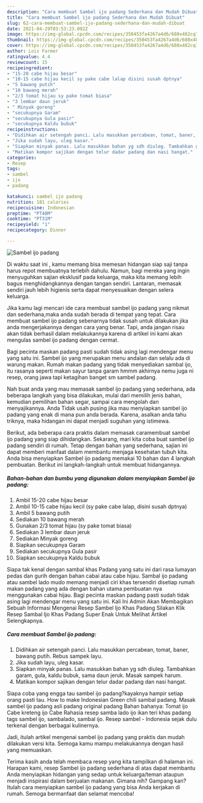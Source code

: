 ```yaml
---
description: "Cara membuat Sambel ijo padang Sederhana dan Mudah Dibuat"
title: "Cara membuat Sambel ijo padang Sederhana dan Mudah Dibuat"
slug: 62-cara-membuat-sambel-ijo-padang-sederhana-dan-mudah-dibuat
date: 2021-04-29T03:53:23.092Z
image: https://img-global.cpcdn.com/recipes/350453fa4267a4d6/680x482cq70/sambel-ijo-padang-foto-resep-utama.jpg
thumbnail: https://img-global.cpcdn.com/recipes/350453fa4267a4d6/680x482cq70/sambel-ijo-padang-foto-resep-utama.jpg
cover: https://img-global.cpcdn.com/recipes/350453fa4267a4d6/680x482cq70/sambel-ijo-padang-foto-resep-utama.jpg
author: Lois Farmer
ratingvalue: 4.4
reviewcount: 15
recipeingredient:
- "15-20 cabe hijau besar"
- "10-15 cabe hijau kecil sy pake cabe lalap disini susah dptnya"
- "5 bawang putih"
- "10 bawang merah"
- "2/3 tomat hijau sy pake tomat biasa"
- "3 lembar daun jeruk"
- " Minyak goreng"
- "secukupnya Garam"
- "secukupnya Gula pasir"
- "secukupnya Kaldu bubuk"
recipeinstructions:
- "Didihkan air setengah panci. Lalu masukkan percabean, tomat, baner, bawang putih. Rebus sampek layu."
- "Jika sudah layu, uleg kasar."
- "Siapkan minyak panas. Lalu masukkan bahan yg sdh diuleg. Tambahkan garam, gula, kaldu bubuk, sama daun jeruk. Masak sampek harum."
- "Matikan kompor sajikan dengan telur dadar padang dan nasi hangat."
categories:
- Resep
tags:
- sambel
- ijo
- padang

katakunci: sambel ijo padang 
nutrition: 181 calories
recipecuisine: Indonesian
preptime: "PT40M"
cooktime: "PT31M"
recipeyield: "1"
recipecategory: Dinner

---
```



![Sambel ijo padang](https://img-global.cpcdn.com/recipes/350453fa4267a4d6/680x482cq70/sambel-ijo-padang-foto-resep-utama.jpg)

Di waktu  saat ini , kamu memang bisa memesan hidangan siap saji tanpa harus repot membuatnya terlebih dahulu. Namun, bagi mereka yang ingin menyuguhkan sajian eksklusif pada keluarga, maka kita memang lebih bagus menghidangkannya dengan tangan sendiri. Lantaran, memasak sendiri jauh lebih higienis serta dapat menyesuaikan dengan selera keluarga.

Jika kamu lagi mencari ide cara membuat sambel ijo padang yang nikmat dan sederhana,maka anda sudah berada di tempat yang tepat. Cara membuat sambel ijo padang  sebenarnya tidak susah untuk dilakukan jika anda mengerjakannya dengan cara yang benar. Tapi, anda jangan risau akan tidak berhasil dalam melakukannya 
karena di artikel ini kami akan mengulas sambel ijo padang dengan cermat.  

Bagi pecinta maskan padang pasti sudah tidak asing lagi mendengar menu yang satu ini. Sambel ijo yang merupakan menu andalan dan selalu ada di warung makan. Rumah makan padang yang tidak menyediakan sambal ijo, itu rasanya seperti makan sayur tanpa garam hmmm akhirnya nemu juga ni resep, orang jawa tapi ketagihan banget sm sambel padang.

Nah buat anda yang mau memasak sambel ijo padang yang sederhana, ada beberapa langkah yang bisa dilakukan, mulai dari memilih jenis bahan, kemudian pemilihan bahan segar, sampai cara mengolah dan menyajikannya. Anda Tidak usah pusing jika mau menyiapkan sambel ijo padang yang enak di mana pun anda berada. Karena, asalkan anda  tahu triknya, maka hidangan ini dapat menjadi suguhan yang istimewa.

Berikut, ada beberapa cara praktis  dalam memasak caramembuat sambel ijo padang yang siap dihidangkan. Sekarang, mari kita coba buat sambel ijo padang sendiri di rumah. Tetap dengan bahan yang sederhana, sajian ini dapat memberi manfaat dalam membantu menjaga kesehatan tubuh kita. Anda bisa menyiapkan Sambel ijo padang memakai 10 bahan dan 4 langkah pembuatan. Berikut ini langkah-langkah untuk membuat hidangannya.

<!--inarticleads1-->

##### Bahan-bahan dan bumbu yang digunakan dalam menyiapkan Sambel ijo padang:

1. Ambil 15-20 cabe hijau besar
1. Ambil 10-15 cabe hijau kecil (sy pake cabe lalap, disini susah dptnya)
1. Ambil 5 bawang putih
1. Sediakan 10 bawang merah
1. Gunakan 2/3 tomat hijau (sy pake tomat biasa)
1. Sediakan 3 lembar daun jeruk
1. Sediakan  Minyak goreng
1. Siapkan secukupnya Garam
1. Sediakan secukupnya Gula pasir
1. Siapkan secukupnya Kaldu bubuk


Siapa tak kenal dengan sambal khas Padang yang satu ini dari rasa lumayan pedas dan gurih dengan bahan cabai atau cabe hijau. Sambal ijo padang atau sambel lado mudo memang menjadi ciri khas tersendiri disetiap rumah makan padang yang ada dengan bahan utama pembuatan nya menggunakan cabai hijau. Bagi pecinta maskan padang pasti sudah tidak asing lagi mendengar menu yang satu ini. Kali Ini Admin Akan Membagikan Sebuah Informasi Mengenai Resep Sambel Ijo Khas Padang Silakan Klik Resep Sambal Ijo Khas Padang Super Enak Untuk Melihat Artikel Selengkapnya. 

<!--inarticleads2-->

##### Cara membuat Sambel ijo padang:

1. Didihkan air setengah panci. Lalu masukkan percabean, tomat, baner, bawang putih. Rebus sampek layu.
1. Jika sudah layu, uleg kasar.
1. Siapkan minyak panas. Lalu masukkan bahan yg sdh diuleg. Tambahkan garam, gula, kaldu bubuk, sama daun jeruk. Masak sampek harum.
1. Matikan kompor sajikan dengan telur dadar padang dan nasi hangat.


Siapa coba yang engga tau sambel ijo padang?kayaknya hampir setiap orang pasti tau. How to make Indonesian Green chili sambal padang. Masak sambel ijo padang asli padang original padang Bahan bahanya: Tomat ijo Cabe kreteng ijo Cabe Rahasia resep samba lado ijo ikan teri khas padang tags sambel ijo, sambalado, sambal ijo. Resep sambel - Indonesia sejak dulu terkenal dengan berbagai kulinernya. 

Jadi, itulah artikel mengenai  sambel ijo padang  yang praktis dan mudah dilakukan versi kita. Semoga kamu mampu melakukannya dengan hasil yang memuaskan. 

Terima kasih anda telah membaca resep yang kita tampilkan di halaman ini. Harapan kami, resep  Sambel ijo padang sederhana di atas dapat membantu Anda menyiapkan hidangan yang sedap untuk keluarga/teman ataupun menjadi inspirasi dalam berjualan makanan. Gimana nih? Gampang kan? Itulah cara menyiapkan sambel ijo padang yang bisa Anda kerjakan di rumah. Semoga bermanfaat dan selamat mencoba!

